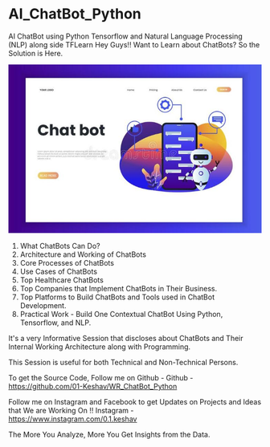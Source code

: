 # AI_ChatBot_Python
AI ChatBot using Python Tensorflow and Natural Language Processing (NLP) along side TFLearn
Hey Guys!! Want to Learn about ChatBots? So the Solution is Here.

![Screenshot](utilities.jpeg)
 
1. What ChatBots Can Do?
2. Architecture and Working of ChatBots
3. Core Processes of ChatBots
4. Use Cases of ChatBots
5. Top Healthcare ChatBots
6. Top Companies that Implement ChatBots in Their Business.
7. Top Platforms to Build ChatBots and Tools used in ChatBot Development.
8. Practical Work - Build One Contextual ChatBot Using Python, Tensorflow, and NLP.

It's a very Informative Session that discloses about ChatBots and Their Internal Working Architecture along with Programming.

This Session is useful for both Technical and Non-Technical Persons.

To get the Source Code, Follow me on Github -
Github - https://github.com/01-Keshav/WR_ChatBot_Python

Follow me on Instagram and Facebook to get Updates on Projects and Ideas that We are Working On !!
Instagram -  https://www.instagram.com/0.1.keshav


The More You Analyze, More You Get Insights from the Data.
